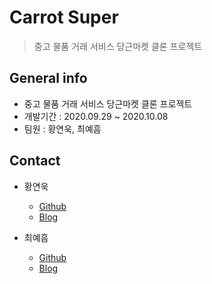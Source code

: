 # Carrot Super

> 중고 물품 거래 서비스 당근마켓 클론 프로젝트

## General info

- 중고 물품 거래 서비스 당근마켓 클론 프로젝트
- 개발기간 : 2020.09.29 ~ 2020.10.08
- 팀원 : 황연욱, 최예흠

## Contact

- 황연욱

  - [Github](https://github.com/younuk23)
  - [Blog](https://velog.io/@younuk23)

- 최예흠
  - [Github](https://github.com/cyheum)
  - [Blog](https://velog.io/@cyheum)

<!-- test -->
